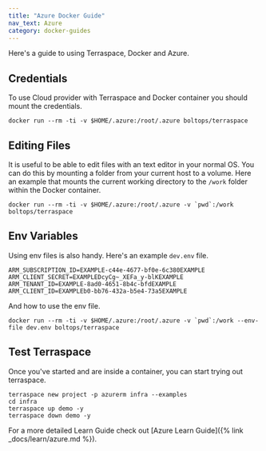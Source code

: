 ```yaml
---
title: "Azure Docker Guide"
nav_text: Azure
category: docker-guides
---
```


Here's a guide to using Terraspace, Docker and Azure.

## Credentials

To use Cloud provider with Terraspace and Docker container you should mount the credentials.

    docker run --rm -ti -v $HOME/.azure:/root/.azure boltops/terraspace

## Editing Files

It is useful to be able to edit files with an text editor in your normal OS. You can do this by mounting a folder from your current host to a volume. Here an example that mounts the current working directory to the `/work` folder within the Docker container.

    docker run --rm -ti -v $HOME/.azure:/root/.azure -v `pwd`:/work boltops/terraspace

## Env Variables

Using env files is also handy. Here's an example `dev.env` file.

    ARM_SUBSCRIPTION_ID=EXAMPLE-c44e-4677-bf0e-6c380EXAMPLE
    ARM_CLIENT_SECRET=EXAMPLEDcyCg~_XEFa_y-blKEXAMPLE
    ARM_TENANT_ID=EXAMPLE-8ad0-4651-8b4c-bfdEXAMPLE
    ARM_CLIENT_ID=EXAMPLEb0-bb76-432a-b5e4-73a5EXAMPLE

And how to use the env file.

    docker run --rm -ti -v $HOME/.azure:/root/.azure -v `pwd`:/work --env-file dev.env boltops/terraspace

## Test Terraspace

Once you've started and are inside a container, you can start trying out terraspace.

    terraspace new project -p azurerm infra --examples
    cd infra
    terraspace up demo -y
    terraspace down demo -y

For a more detailed Learn Guide check out [Azure Learn Guide]({% link _docs/learn/azure.md %}).
